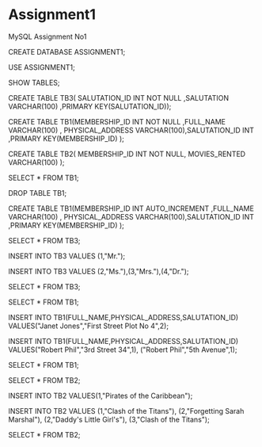 # Assignment1
MySQL Assignment No1


CREATE DATABASE ASSIGNMENT1;

USE ASSIGNMENT1;

SHOW TABLES;

CREATE TABLE TB3(
 SALUTATION_ID INT NOT NULL
 ,SALUTATION VARCHAR(100)
,PRIMARY KEY(SALUTATION_ID));

CREATE TABLE TB1(MEMBERSHIP_ID INT NOT NULL ,FULL_NAME VARCHAR(100)
, PHYSICAL_ADDRESS VARCHAR(100),SALUTATION_ID INT
,PRIMARY KEY(MEMBERSHIP_ID) );

CREATE TABLE TB2(
MEMBERSHIP_ID INT NOT NULL,
MOVIES_RENTED VARCHAR(100)
);

SELECT * FROM TB1;

DROP TABLE TB1;

CREATE TABLE TB1(MEMBERSHIP_ID INT AUTO_INCREMENT ,FULL_NAME VARCHAR(100)
, PHYSICAL_ADDRESS VARCHAR(100),SALUTATION_ID INT
,PRIMARY KEY(MEMBERSHIP_ID) );

SELECT * FROM TB3;

INSERT INTO TB3 VALUES (1,"Mr.");

INSERT INTO TB3 VALUES (2,"Ms."),(3,"Mrs."),(4,"Dr.");

SELECT * FROM TB3;

SELECT * FROM TB1;

INSERT INTO TB1(FULL_NAME,PHYSICAL_ADDRESS,SALUTATION_ID) 
VALUES("Janet Jones","First Street Plot No 4",2);

INSERT INTO TB1(FULL_NAME,PHYSICAL_ADDRESS,SALUTATION_ID) 
VALUES("Robert Phil","3rd Street 34",1),
("Robert Phil","5th  Avenue",1);

SELECT * FROM TB1;

SELECT * FROM TB2;

INSERT INTO TB2 VALUES(1,"Pirates of the Caribbean");

INSERT INTO TB2 VALUES
(1,"Clash of the Titans"),
(2,"Forgetting Sarah Marshal"),
(2,"Daddy's Little Girl's"),
(3,"Clash of the Titans");

SELECT * FROM TB2;


